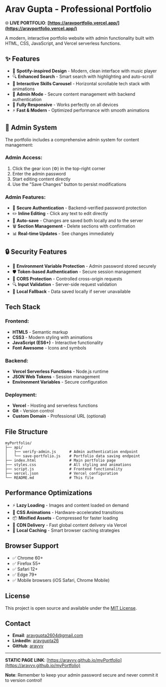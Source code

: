 # Arav Gupta - Professional Portfolio

🌐 **LIVE PORTFOLIO**: **[https://aravportfolio.vercel.app/](https://aravportfolio.vercel.app/)**

A modern, interactive portfolio website with admin functionality built with HTML, CSS, JavaScript, and Vercel serverless functions.

## ✨ Features

- 🎵 **Spotify-inspired Design** - Modern, clean interface with music player
- 🔍 **Enhanced Search** - Smart search with highlighting and auto-scroll
- 🎠 **Interactive Skills Carousel** - Horizontal scrollable tech stack with animations
- 🎯 **Admin Mode** - Secure content management with backend authentication
- 📱 **Fully Responsive** - Works perfectly on all devices
- ⚡ **Fast & Modern** - Optimized performance with smooth animations

## 🔐 Admin System

The portfolio includes a comprehensive admin system for content management:

### Admin Access:
1. Click the gear icon (⚙️) in the top-right corner
2. Enter the admin password
3. Start editing content directly
4. Use the "Save Changes" button to persist modifications

### Admin Features:
- 🔐 **Secure Authentication** - Backend-verified password protection
- ✏️ **Inline Editing** - Click any text to edit directly
- 💾 **Auto-save** - Changes are saved both locally and to the server
- 🗑️ **Section Management** - Delete sections with confirmation
- 📊 **Real-time Updates** - See changes immediately

## 🔒 Security Features

- 🔐 **Environment Variable Protection** - Admin password stored securely
- 🛡️ **Token-based Authentication** - Secure session management
- 🚫 **CORS Protection** - Controlled cross-origin requests
- 🔍 **Input Validation** - Server-side request validation
- 📝 **Local Fallback** - Data saved locally if server unavailable

## Tech Stack

### Frontend:
- **HTML5** - Semantic markup
- **CSS3** - Modern styling with animations
- **JavaScript (ES6+)** - Interactive functionality
- **Font Awesome** - Icons and symbols

### Backend:
- **Vercel Serverless Functions** - Node.js runtime
- **JSON Web Tokens** - Session management
- **Environment Variables** - Secure configuration

### Deployment:
- **Vercel** - Hosting and serverless functions
- **Git** - Version control
- **Custom Domain** - Professional URL (optional)

## File Structure

```
myPortfolio/
├── api/
│   ├── verify-admin.js      # Admin authentication endpoint
│   └── save-portfolio.js    # Portfolio data saving endpoint
├── index.html               # Main portfolio page
├── styles.css               # All styling and animations
├── script.js                # Frontend functionality
├── vercel.json              # Vercel configuration
└── README.md                # This file
```

## Performance Optimizations

- ⚡ **Lazy Loading** - Images and content loaded on demand
- 🎨 **CSS Animations** - Hardware-accelerated transitions
- 📦 **Minified Assets** - Compressed for faster loading
- 🚀 **CDN Delivery** - Fast global content delivery via Vercel
- 💾 **Local Caching** - Smart browser caching strategies

## Browser Support

- ✅ Chrome 60+
- ✅ Firefox 55+
- ✅ Safari 12+
- ✅ Edge 79+
- ✅ Mobile browsers (iOS Safari, Chrome Mobile)

## License

This project is open source and available under the [MIT License](LICENSE).

## Contact

- **Email**: aravgupta2604@gmail.com
- **LinkedIn**: [aravgupta26](https://linkedin.com/in/aravgupta26)
- **GitHub**: [aravvv](https://github.com/aravvv)

---

**STATIC PAGE LINK**: [https://aravvv.github.io/myPortfolio](https://aravvv.github.io/myPortfolio)

**Note**: Remember to keep your admin password secure and never commit it to version control!
